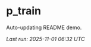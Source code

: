 # p_train

Auto-updating README demo.

<!--START_SECTION:status-->
_Last run: 2025-11-01 06:32 UTC_
<!--END_SECTION:status-->
























































































































































































































































































































































































































































































































































































































































































































































































































































































































































































































































































































































































































































































































































































































































































































































































































